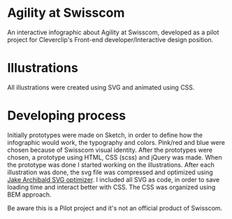 # Agility at Swisscom
An interactive infographic about Agility at Swisscom, developed as a pilot project for Cleverclip's Front-end developer/Interactive design position.

# Illustrations
All illustrations were created using SVG and animated using CSS.

# Developing process
Initially prototypes were made on Sketch, in order to define how the infographic would work, the typography and colors.
Pink/red and blue were chosen because of Swisscom visual identity.
After the prototypes were chosen, a prototype using HTML, CSS (scss) and jQuery was made. When the prototype was done I started working on the illustrations.
After each illustration was done, the svg file was compressed and optimized using [Jake Archibald SVG optimizer](https://jakearchibald.github.io/svgomg/).
I included all SVG as code, in order to save loading time and interact better with CSS.
The CSS was organized using BEM approach.

Be aware this is a Pilot project and it's not an official product of Swisscom.
